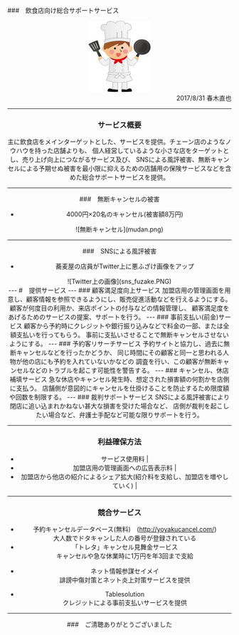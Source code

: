 ###　飲食店向け総合サポートサービス
  
<!--  
<div align="center"> 
![](cock.jpg)
</div>
-->
<div align="center"> 
<img src="cock.jpg" width="140" height="160" border-style:none>
<div>
<div style="text-align: right;">
2017/8/31 春木直也
</div>
<!--
まずこのテーマをとりあげようと思ったきっかけから話を始めさせていただきます。
以前、EPARKさんのくら寿司予約システムの案件に携わっていました。
くら寿司さん以外にも、さまざまな飲食店の予約などが簡単に行えます。
とても使いやすく、お客様のことを第一に考えたシステムだなと思いました。
けれども、お店側の立場にたった場合どういうサービスが考えられるだとうというところから、
少し調べてみようとおもったことがきっかけです。
-->

---

### サービス概要
  
主に飲食店をメインターゲットとした、サービスを提供。チェーン店のようなノウハウを持った店舗よりも、
個人経営しているような小さな店をターゲットとし、売り上げ向上につながるサービス及び、
SNSによる風評被害、無断キャンセルによる予期せぬ被害を最小限に抑えるための店舗用の保険サービスなどを含めた総合サポートサービスを提供。
<!--
仮に予約サービスのみであれば多数あり対抗できないかもしれませんが、
店側の立場を優先させた様々なサービスがひとまとめにしたものを提供できれば、まだまだ入り込む余地があると思われます
ちなみに今回は飲食店に特化して話を進めさせていただきますが、接客業務が発生するどんな店舗でも導入可能なシステムだと思います。
-->

---
###　無断キャンセルの被害
 
 
- 4000円×20名のキャンセル(被害額8万円) 
<div align="center"> 
![無断キャンセル](mudan.png)
</div>
<!--
WEBからみつけた記事をはらせていただいています。
団体客の無断キャンセルにより、この方は合計8万円の損害をうけたそうです。
簡単にボタン一つで予約できて楽な反面、連絡すらせず無断でキャンセルしてしまう方法をとってしまう人が存在するようですが、
このようなことが起これば、小さな飲食店では死活問題です。用意した食材も無駄になってしまいますが、その時間の人件費、
もしかしたら現れるかもしれないので座席を確保するために他のお客を入れられなどで、実際はそれ以上の損失となってしまいます。
裁判する時間、手間などで泣き寝入りするケースが多い状況です
-->

---
###　SNSによる風評被害
 
- 蕎麦屋の店員がTwitter上に悪ふざけ画像をアップ 
<div align="center">
![Twitter上の画像](sns_fuzake.PNG)
</div>
<!-- 
こちらもSNSでだれでもどこでも発信できてしまうため、こういった悪ふざけが日本中へ発信されてしまいます。
店の評判はガタ落ち、閉店となってしまうケースもあるようです。
実際にこの写真のケースでは、この事件をきっかけに蕎麦屋は倒産、裁判を起こしたが、破産時の負債の10分の1程度しか返ってこなかった
ということらしいです。
http://www.asagei.com/excerpt/36818
-->
---
#　提供サービス
---
### 顧客満足度向上サービス
加盟店用の管理画面を用意し、顧客情報を参照できるようにし、販売促進活動などを行えるようにする。  
顧客が何度目の利用か、来店ポイントの付与などの情報管理し、
顧客満足度をあげるためのサービスの提案、サポートを行う。
<!-- 誕生日月用のサービスなど -->
---
### 事前支払い(前金)サービス
顧客から予約時にクレジットや銀行振り込みなどで料金の一部、または全額支払いを行ってもらう。  
事前に支払いさせることで無断キャンセルさせないようにする。
---
### 予約客リサーチサービス
予約サイトと協力し、過去に無断キャンセルなどを行ったかどうか、
同じ時間にその顧客と同一と思われる人物が他の店にも予約を入れていないかなどの
調査を行い、この顧客が無断キャンセルなどのトラブルを起こす可能性を警告する。
<!-- 個人情報保護の観点では少し難しいかもしれないが -->
---
### キャンセル、休店補填サービス
急な休店やキャンセル発生時、想定された損害額の何割かを店側に支払う。
店舗側が意図的にキャンセルを仕掛けることを防止するため限度額や回数を制限する。
---
### 裁判サポートサービス
SNSによる風評被害により閉店に追い込まれかねない甚大な損害を受けた場合など、  
店側が裁判を起こしたい場合など、弁護士手配など可能な限りサポートを行う。

---

### 利益確保方法
    
- サービス使用料 | 
- 加盟店用の管理画面への広告表示料 |
- 加盟店から他店の紹介によるシェア拡大(紹介料を支給し、加盟店を増やしていく) |
  
---
### 競合サービス
- 予約キャンセルデータベース(無料)　(http://yoyakucancel.com/)   
大人数でドタキャンした人の番号が登録されている  
- 「トレタ」キャンセル見舞金サービス    
キャンセルや急な休業時に1万円を年3回まで支給  
<!-- https://corp.toreta.in/news/2017-02-09/ -->
- ネット情報参謀セイメイ  
誹謗中傷対策とネット炎上対策サービスを提供  
<!-- https://fuhyo-sos.com/reason-reputational-measures-necessary/ -->
- Tablesolution  
クレジットによる事前支払いサービスを提供    
<!-- https://www.tablesolution.com/ -->
<!-- 調べてみると結構競合が存在することにびっくりしましたが、今まで私が発表させていただいたすべてを網羅したものというのは調査した感じでは見当たりませんでした -->
---

###　ご清聴ありがとうございました

